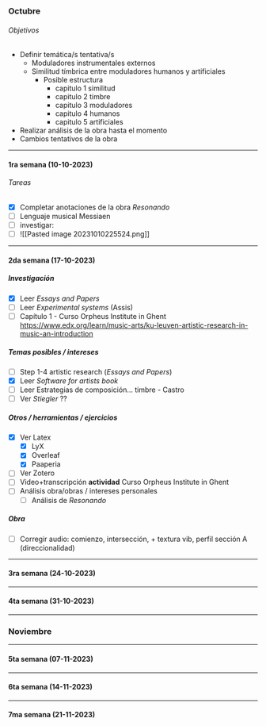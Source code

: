 ### Octubre
###### Objetivos
- Definir temática/s tentativa/s
	- Moduladores instrumentales externos
	- Similitud tímbrica entre moduladores humanos y artificiales
		- Posible estructura
			- capitulo 1 similitud
			- capitulo 2 timbre
			- capitulo 3 moduladores
			- capitulo 4 humanos
			- capitulo 5 artificiales
- Realizar análisis de la obra hasta el momento
- Cambios tentativos de la obra
---
#### 1ra semana (10-10-2023)
###### Tareas
- [x] Completar anotaciones de la obra *Resonando*
- [ ] Lenguaje musical Messiaen
- [ ] investigar:
- [ ] ![[Pasted image 20231010225524.png]]
---
#### 2da semana (17-10-2023)

##### Investigación
- [x] Leer *Essays and Papers*
- [ ] Leer *Experimental systems* (Assis)
- [ ] Capítulo 1 - Curso Orpheus Institute in Ghent https://www.edx.org/learn/music-arts/ku-leuven-artistic-research-in-music-an-introduction
##### Temas posibles / intereses
- [ ] Step 1-4 artistic research (*Essays and Papers*)
- [x] Leer *Software for artists book*
- [ ] Leer Estrategias de composición... timbre - Castro
- [ ] Ver *Stiegler* ??
##### Otros / herramientas / ejercicios
- [x] Ver Latex
	- [x] LyX
	- [x] Overleaf
	- [x] Paaperia
- [ ] Ver Zotero
- [ ] Video+transcripción **actividad** Curso Orpheus Institute in Ghent
- [ ] Análisis obra/obras / intereses personales
	- [ ] Análisis de *Resonando*
##### Obra
- [ ] Corregir audio: comienzo, intersección, + textura vib, perfil sección A (direccionalidad)
---
#### 3ra semana (24-10-2023)
---
#### 4ta semana (31-10-2023)
---
### Noviembre
---
#### 5ta semana (07-11-2023)
---
#### 6ta semana (14-11-2023)
---
#### 7ma semana (21-11-2023)